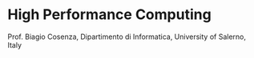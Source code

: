 # High Performance Computing 
Prof. Biagio Cosenza, Dipartimento di Informatica, University of Salerno, Italy 
